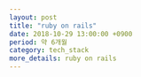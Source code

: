 ```yaml
---
layout: post
title: "ruby on rails"
date: 2018-10-29 13:00:00 +0900
period: 약 6개월
category: tech_stack
more_details: ruby on rails
---
```

